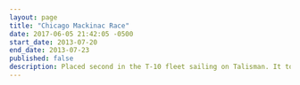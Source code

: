 ```yaml
---
layout: page
title: "Chicago Mackinac Race"
date: 2017-06-05 21:42:05 -0500
start_date: 2013-07-20
end_date: 2013-07-23
published: false
description: Placed second in the T-10 fleet sailing on Talisman. It took 73 hours, 29 minutes and 32 seconds to get to the island. We were only 16 seconds away from first place. We nearly caught the first place boat at the end. We arrived at the island on Tuesday at 12:49 PM.
---
```

